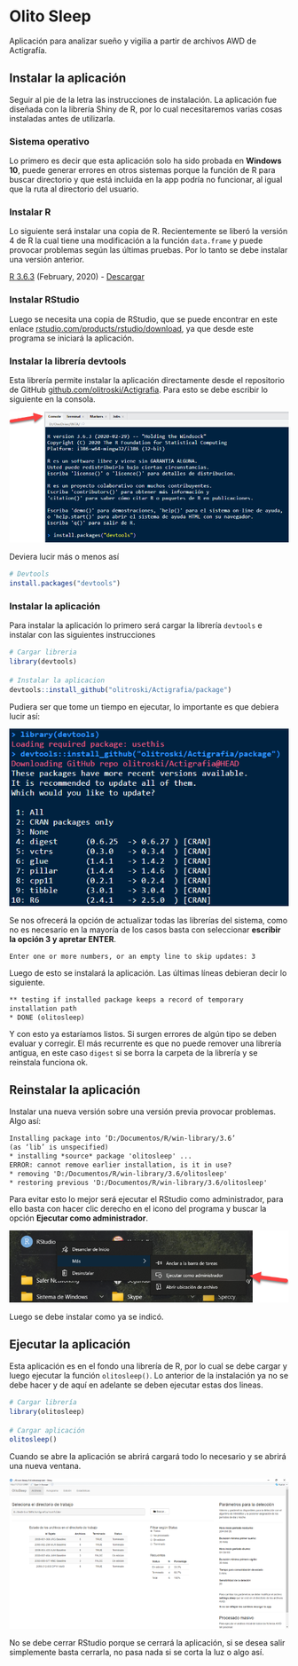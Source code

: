 # Olito Sleep

Aplicación para analizar sueño y vigilia a partir de archivos AWD de Actigrafía.



## Instalar la aplicación

Seguir al pie de la letra las instrucciones de instalación. La aplicación fue diseñada con la librería Shiny de R, por lo cual necesitaremos varias cosas instaladas antes de utilizarla.

### Sistema operativo

Lo primero es decir que esta aplicación solo ha sido probada en **Windows 10**, puede generar errores en otros sistemas porque la función de R para buscar directorio y que está incluida en la app podría no funcionar, al igual que la ruta al directorio del usuario.

### Instalar R

Lo siguiente será instalar una copia de R. Recientemente se liberó la versión 4 de R la cual tiene una modificación a la función `data.frame` y puede provocar problemas según las últimas pruebas. Por lo tanto se debe instalar una versión anterior.

[R 3.6.3](https://cran.r-project.org/bin/windows/base/old/3.6.3) (February, 2020) - [Descargar](https://cran.r-project.org/bin/windows/base/old/3.6.3/R-3.6.3-win.exe)

### Instalar RStudio

Luego se necesita una copia de RStudio, que se puede encontrar en este enlace [rstudio.com/products/rstudio/download](https://rstudio.com/products/rstudio/download/#download), ya que desde este programa se iniciará la aplicación.

### Instalar la librería devtools

Esta librería permite instalar la aplicación directamente desde el repositorio de GitHub [github.com/olitroski/Actigrafia](https://github.com/olitroski/Actigrafia). Para esto se debe escribir lo siguiente en la consola.

![](https://raw.githubusercontent.com/olitroski/Actigrafia/master/varios/consola.png)

Deviera lucir más o menos así

```R
# Devtools
install.packages("devtools")
```

### Instalar la aplicación

Para instalar la aplicación lo primero será cargar la librería `devtools` e instalar con las siguientes  instrucciones

```R
# Cargar libreria
library(devtools)

# Instalar la aplicacion
devtools::install_github("olitroski/Actigrafia/package")
```

Pudiera ser que tome un tiempo en ejecutar, lo importante es que debiera lucir así:

![](https://raw.githubusercontent.com/olitroski/Actigrafia/master/varios/install_update.png)

Se nos ofrecerá la opción de actualizar todas las librerías del sistema, como no es necesario en la mayoría de los casos basta con seleccionar **escribir la opción 3 y apretar ENTER**.

```
Enter one or more numbers, or an empty line to skip updates: 3
```

Luego de esto se instalará la aplicación. Las últimas líneas debieran decir lo siguiente.

```
** testing if installed package keeps a record of temporary installation path
* DONE (olitosleep)
```

Y con esto ya estaríamos listos. Si surgen errores de algún tipo se deben evaluar y corregir. El más recurrente es que no puede remover una librería antigua, en este caso `digest` si se borra la carpeta de la librería y se reinstala funciona ok.

## Reinstalar la aplicación

Instalar una nueva versión sobre una versión previa provocar problemas. Algo así:  

```
Installing package into ‘D:/Documentos/R/win-library/3.6’
(as ‘lib’ is unspecified)
* installing *source* package 'olitosleep' ...
ERROR: cannot remove earlier installation, is it in use?
* removing 'D:/Documentos/R/win-library/3.6/olitosleep'
* restoring previous 'D:/Documentos/R/win-library/3.6/olitosleep'
```

Para evitar esto lo mejor será ejecutar el RStudio como administrador, para ello basta con hacer clic derecho en el icono del programa y buscar la opción **Ejecutar como administrador**.

![](https://raw.githubusercontent.com/olitroski/Actigrafia/master/varios/asadmin.png)

Luego se debe instalar como ya se indicó.

## Ejecutar la aplicación

Esta aplicación es en el fondo una librería de R, por lo cual se debe cargar y luego ejecutar la función `olitosleep()`. Lo anterior de la instalación ya no se debe hacer y de aquí en adelante se deben ejecutar estas dos lineas.

```R
# Cargar librería
library(olitosleep)

# Cargar aplicación
olitosleep()
```

Cuando se abre la aplicación se abrirá cargará todo lo necesario y se abrirá una nueva ventana.

![](https://raw.githubusercontent.com/olitroski/Actigrafia/master/varios/app.png)

No se debe cerrar RStudio porque se cerrará la aplicación, si se desea salir simplemente basta cerrarla, no pasa nada si se corta la luz o algo así.

